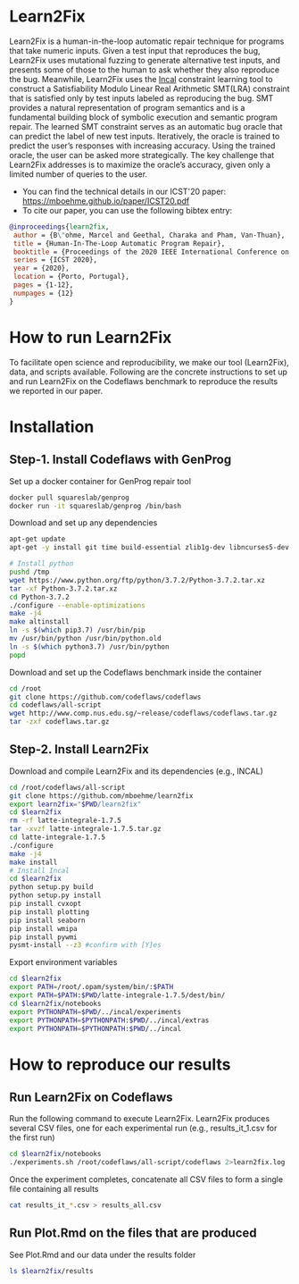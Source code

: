 # Learn2Fix
Learn2Fix is a human-in-the-loop automatic repair technique for programs that take numeric inputs. Given a test input that reproduces the bug, Learn2Fix uses mutational fuzzing to generate alternative test inputs, and presents some of those to the human to ask whether they also reproduce the bug. Meanwhile, Learn2Fix uses the [Incal](https://github.com/ML-KULeuven/incal) constraint learning tool to construct a Satisfiability Modulo Linear Real Arithmetic SMT(LRA) constraint that is satisfied only by test inputs labeled as reproducing the bug. SMT provides a natural representation of program semantics and is a fundamental building block of symbolic execution and semantic program repair. The learned SMT constraint serves as an automatic bug oracle that can predict the label of new test inputs. Iteratively, the oracle is trained to predict the user’s responses with increasing accuracy. Using the trained oracle, the user can be asked more strategically. The key challenge that Learn2Fix addresses is to maximize the oracle’s accuracy, given only a limited number of queries to the user.

* You can find the technical details in our ICST'20 paper: https://mboehme.github.io/paper/ICST20.pdf
* To cite our paper, you can use the following bibtex entry:
```bibtex
@inproceedings{learn2fix,
 author = {B\"ohme, Marcel and Geethal, Charaka and Pham, Van-Thuan},
 title = {Human-In-The-Loop Automatic Program Repair},
 booktitle = {Proceedings of the 2020 IEEE International Conference on Software Testing, Verification and Validation},
 series = {ICST 2020},
 year = {2020},
 location = {Porto, Portugal},
 pages = {1-12},
 numpages = {12}
} 

```

# How to run Learn2Fix
To facilitate open science and reproducibility, we make our tool (Learn2Fix), data, and scripts available. Following are the concrete instructions to set up and run Learn2Fix on the Codeflaws benchmark to reproduce the results we reported in our paper.

# Installation
## Step-1. Install Codeflaws with GenProg

Set up a docker container for GenProg repair tool
```bash
docker pull squareslab/genprog
docker run -it squareslab/genprog /bin/bash
```

Download and set up any dependencies
```bash
apt-get update
apt-get -y install git time build-essential zlib1g-dev libncurses5-dev libgdbm-dev libnss3-dev libssl-dev libreadline-dev libffi-dev wget z3 bc

# Install python
pushd /tmp
wget https://www.python.org/ftp/python/3.7.2/Python-3.7.2.tar.xz
tar -xf Python-3.7.2.tar.xz
cd Python-3.7.2
./configure --enable-optimizations
make -j4
make altinstall
ln -s $(which pip3.7) /usr/bin/pip
mv /usr/bin/python /usr/bin/python.old
ln -s $(which python3.7) /usr/bin/python
popd
```

Download and set up the Codeflaws benchmark inside the container
```bash
cd /root
git clone https://github.com/codeflaws/codeflaws
cd codeflaws/all-script
wget http://www.comp.nus.edu.sg/~release/codeflaws/codeflaws.tar.gz
tar -zxf codeflaws.tar.gz
```

## Step-2. Install Learn2Fix
Download and compile Learn2Fix and its dependencies (e.g., INCAL)
```bash
cd /root/codeflaws/all-script
git clone https://github.com/mboehme/learn2fix
export learn2fix="$PWD/learn2fix"
cd $learn2fix
rm -rf latte-integrale-1.7.5
tar -xvzf latte-integrale-1.7.5.tar.gz
cd latte-integrale-1.7.5
./configure
make -j4
make install
# Install Incal
cd $learn2fix
python setup.py build
python setup.py install
pip install cvxopt
pip install plotting
pip install seaborn
pip install wmipa
pip install pywmi
pysmt-install --z3 #confirm with [Y]es
```

Export environment variables
```bash
cd $learn2fix
export PATH=/root/.opam/system/bin/:$PATH
export PATH=$PATH:$PWD/latte-integrale-1.7.5/dest/bin/
cd $learn2fix/notebooks
export PYTHONPATH=$PWD/../incal/experiments
export PYTHONPATH=$PYTHONPATH:$PWD/../incal/extras
export PYTHONPATH=$PYTHONPATH:$PWD/../incal
```

# How to reproduce our results
## Run Learn2Fix on Codeflaws
Run the following command to execute Learn2Fix. Learn2Fix produces several CSV files, one for each experimental run (e.g., results_it_1.csv for the first run)
```bash
cd $learn2fix/notebooks
./experiments.sh /root/codeflaws/all-script/codeflaws 2>learn2fix.log
```
Once the experiment completes, concatenate all CSV files to form a single file containing all results
```bash
cat results_it_*.csv > results_all.csv
```

## Run Plot.Rmd on the files that are produced
See Plot.Rmd and our data under the results folder
```bash
ls $learn2fix/results
```

